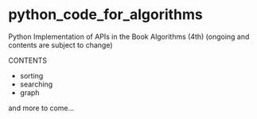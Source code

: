 # python_code_for_algorithms
Python Implementation of APIs in the Book Algorithms (4th) (ongoing and contents are subject to change)

CONTENTS
* sorting
* searching
* graph

and more to come...
